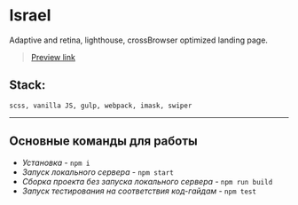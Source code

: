 # Israel
Adaptive and retina, lighthouse, crossBrowser optimized landing page.
> [Preview link](https://sdwayy.github.io/israel/)

## Stack:
    scss, vanilla JS, gulp, webpack, imask, swiper
---
## Основные команды для работы
*  *Установка* -  `npm i`
* *Запуск локального сервера* - `npm start`
* *Сборка проекта без запуска локального сервера* -  `npm run build`
* *Запуск тестирования на соответствия код-гайдам* - `npm test`
